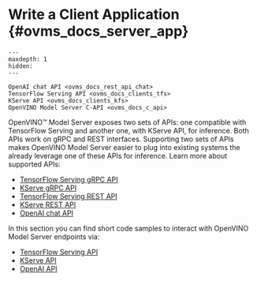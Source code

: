 # Write a Client Application {#ovms_docs_server_app}

```{toctree}
---
maxdepth: 1
hidden:
---

OpenAI chat API <ovms_docs_rest_api_chat>
TensorFlow Serving API <ovms_docs_clients_tfs>
KServe API <ovms_docs_clients_kfs>
OpenVINO Model Server C-API <ovms_docs_c_api>
```

OpenVINO&trade; Model Server exposes two sets of APIs: one compatible with TensorFlow Serving and another one, with KServe API, for inference. Both APIs work on gRPC and REST interfaces. Supporting two sets of APIs makes OpenVINO Model Server easier to plug into existing systems the already leverage one of these APIs for inference. Learn more about supported APIs:

- [TensorFlow Serving gRPC API](./model_server_grpc_api_tfs.md)
- [KServe gRPC API](./model_server_grpc_api_kfs.md)
- [TensorFlow Serving REST API](./model_server_rest_api_tfs.md)
- [KServe REST API](./model_server_rest_api_kfs.md)
- [OpenAI chat API](./model_server_rest_api_chat.md)

In this section you can find short code samples to interact with OpenVINO Model Server endpoints via:
- [TensorFlow Serving API](./clients_tfs.md)
- [KServe API](./clients_kfs.md)
- [OpenAI API](./clients_openai.md)
